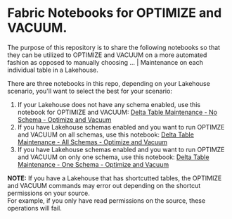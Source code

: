 # Fabric Notebooks for OPTIMIZE and VACUUM.

The purpose of this repository is to share the following notebooks so that they can be utilized to OPTIMIZE and VACUUM on a more automated fashion as opposed to manually choosing ... | Maintenance on each individual table in a Lakehouse. 

There are three notebooks in this repo, depending on your Lakehouse scenario, you'll want to select the best for your scenario:
1. If your Lakehouse does not have any schema enabled, use this notebook for OPTIMIZE and VACUUM:  [Delta Table Maintenance - No Schema - Optimize and Vacuum](notebooks/Delta%20Table%20Maintenance%20-%20No%20Schema%20-%20Optimize%20and%20Vacuum.ipynb)
2. If you have Lakehouse schemas enabled and you want to run OPTIMZE and VACUUM on all schemas, use this notebook:  [Delta Table Maintenance - All Schemas - Optimize and Vacuum](notebooks/Delta%20Table%20Maintenance%20-%20All%20Schemas%20-%20Optimize%20and%20Vacuum.ipynb)
3. If you have Lakehouse schemas enabled and you want to run OPTIMZE and VACUUM on only one  schema, use this notebook:  [Delta Table Maintenance - One Schema - Optimize and Vacuum](notebooks/Delta%20Table%20Maintenance%20-%20One%20Schema%20-%20Optimize%20and%20Vacuum.ipynb)

**NOTE:** If you have a Lakehouse that has shortcutted tables, the OPTIMIZE and VACUUM commands may error out depending on the shortcut permissions on your source.  <br>
For example, if you only have read permissions on the source, these operations will fail.
